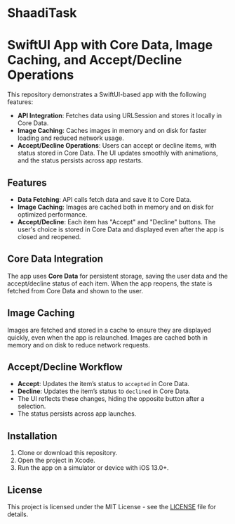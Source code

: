 # ShaadiTask

# SwiftUI App with Core Data, Image Caching, and Accept/Decline Operations

This repository demonstrates a SwiftUI-based app with the following features:

- **API Integration**: Fetches data using URLSession and stores it locally in Core Data.
- **Image Caching**: Caches images in memory and on disk for faster loading and reduced network usage.
- **Accept/Decline Operations**: Users can accept or decline items, with status stored in Core Data. The UI updates smoothly with animations, and the status persists across app restarts.

## Features

- **Data Fetching**: API calls fetch data and save it to Core Data.
- **Image Caching**: Images are cached both in memory and on disk for optimized performance.
- **Accept/Decline**: Each item has "Accept" and "Decline" buttons. The user's choice is stored in Core Data and displayed even after the app is closed and reopened.
  
## Core Data Integration

The app uses **Core Data** for persistent storage, saving the user data and the accept/decline status of each item. When the app reopens, the state is fetched from Core Data and shown to the user.

## Image Caching

Images are fetched and stored in a cache to ensure they are displayed quickly, even when the app is relaunched. Images are cached both in memory and on disk to reduce network requests.

## Accept/Decline Workflow

- **Accept**: Updates the item’s status to `accepted` in Core Data.
- **Decline**: Updates the item’s status to `declined` in Core Data.
- The UI reflects these changes, hiding the opposite button after a selection.
- The status persists across app launches.

## Installation

1. Clone or download this repository.
2. Open the project in Xcode.
3. Run the app on a simulator or device with iOS 13.0+.

## License

This project is licensed under the MIT License - see the [LICENSE](LICENSE) file for details.
